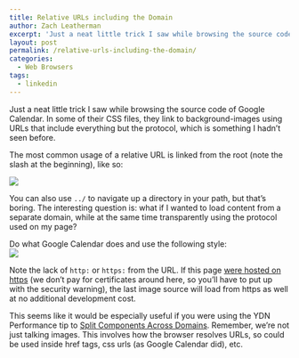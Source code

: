 ```yaml
---
title: Relative URLs including the Domain
author: Zach Leatherman
excerpt: 'Just a neat little trick I saw while browsing the source code of Google Calendar.  In some of their CSS files, they link to background-images using URLs that include everything but the protocol, which is something I hadn''t seen before.'
layout: post
permalink: /relative-urls-including-the-domain/
categories:
  - Web Browsers
tags:
  - linkedin
---
```


Just a neat little trick I saw while browsing the source code of Google Calendar. In some of their CSS files, they link to background-images using URLs that include everything but the protocol, which is something I hadn’t seen before.

The most common usage of a relative URL is linked from the root (note the slash at the beginning), like so:

![][1]  


 [1]: /web/wp-content/themes/hemingway/images/title.png

You can also use `../` to navigate up a directory in your path, but that’s boring. The interesting question is: what if I wanted to load content from a separate domain, while at the same time transparently using the protocol used on my page?

Do what Google Calendar does and use the following style:  
![][2]  


 [2]: //calendar.google.com/googlecalendar/images/calendar_sm2_en.gif

Note the lack of `http:` or `https:` from the URL. If this page [were hosted on https][3] (we don’t pay for certificates around here, so you’ll have to put up with the security warning), the last image source will load from https as well at no additional development cost.

 [3]: https://www.zachleat.com/web/2008/10/16/relative-urls-including-the-domain/

This seems like it would be especially useful if you were using the YDN Performance tip to [Split Components Across Domains][4]. Remember, we’re not just talking images. This involves how the browser resolves URLs, so could be used inside href tags, css urls (as Google Calendar did), etc.

 [4]: http://developer.yahoo.com/performance/rules.html#split
